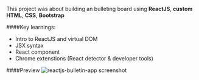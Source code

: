 This project was about building an bulleting board using
**ReactJS**, **custom HTML**, **CSS**, **Bootstrap**

####Key learnings:

- Intro to ReactJS and virtual DOM
- JSX syntax
- React component
- Chrome extenstions (React detector & developer tools)

####Preview
![reactjs-bulletin-app screenshot](https://github.com/maciejk77/reactjs-bulletin-board/blob/master/img/screenshot.png?raw=true)

